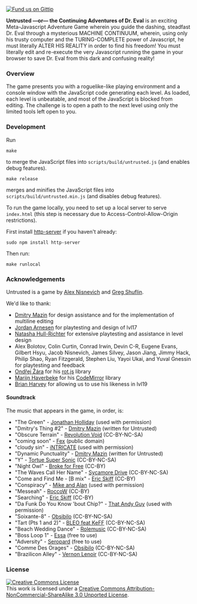 [![Fund us on Gittip](https://www.gittip.com/assets/-/logo.png " Fund us on Gittip")](https://www.gittip.com/AlexNisnevich/)

**Untrusted —or— the Continuing Adventures of Dr. Eval** is an exciting Meta-Javascript Adventure Game wherein you guide the dashing, steadfast Dr. Eval through a mysterious MACHINE CONTINUUM, wherein, using only his trusty computer and the TURING-COMPLETE power of Javascript, he must literally ALTER HIS REALITY in order to find his freedom! You must literally edit and re-execute the very Javascript running the game in your browser to save Dr. Eval from this dark and confusing reality!

### Overview

The game presents you with a roguelike-like playing environment and a console window  with the JavaScript code generating each level. As loaded, each level is unbeatable, and most of the JavaScript is blocked from editing. The challenge is to open a path to the next level using only the limited tools left open to you.

### Development

Run
```
make
```
to merge the JavaScript files into `scripts/build/untrusted.js` (and enables debug features).

```
make release
```
merges and minifies the JavaScript files into `scripts/build/untrusted.min.js` (and disables debug features).

To run the game locally, you need to set up a local server to serve `index.html` (this step is necessary due to Access-Control-Allow-Origin restrictions).

First install [http-server](https://github.com/nodeapps/http-server/#installing-globally) if you haven't already:

```
sudo npm install http-server
```

Then run:

```
make runlocal
```

### Acknowledgements

Untrusted is a game by [Alex Nisnevich](http://alex.nisnevich.com/) and [Greg Shuflin](https://github.com/neunenak).

We'd like to thank:

- [Dmitry Mazin](https://github.com/dmazin) for design assistance and for the implementation of multiline editing
- [Jordan Arnesen](https://github.com/extrajordanary) for playtesting and design of lvl17
- [Natasha Hull-Richter](http://nhull.com) for extensive playtesting and assistance in level design
- Alex Bolotov, Colin Curtin, Conrad Irwin, Devin C-R, Eugene Evans, Gilbert Hsyu, Jacob Nisnevich, James Silvey, Jason Jiang, Jimmy Hack, Philip Shao, Ryan Fitzgerald, Stephen Liu, Yayoi Ukai, and Yuval Gnessin for playtesting and feedback
- [Ondřej Žára](https://github.com/ondras) for his [rot.js](http://ondras.github.io/rot.js/) library
- [Marijn Haverbeke](https://github.com/marijnh) for his [CodeMirror](http://codemirror.net/) library
- [Brian Harvey](http://www.cs.berkeley.edu/~bh/) for allowing us to use his likeness in lvl19

#### Soundtrack

The music that appears in the game, in order, is:

- "The Green" - [Jonathan Holliday](http://www.soundclick.com/bands/default.cfm?bandID=836578) (used with permission)
- "Dmitry's Thing #2" - [Dmitry Mazin](https://soundcloud.com/dmitry-mazin) (written for Untrusted)
- "Obscure Terrain" - [Revolution Void](http://revolutionvoid.com/) (CC-BY-NC-SA)
- "coming soon" - [Fex](http://artistserver.com/Fex) (public domain)
- "cloudy sin" - [iNTRICATE](https://soundcloud.com/stk13) (used with permission)
- "Dynamic Punctuality" - [Dmitry Mazin](https://soundcloud.com/dmitry-mazin) (written for Untrusted)
- "Y" - [Tortue Super Sonic](https://soundcloud.com/tss-tortue-super-sonic) (CC-BY-NC-SA)
- "Night Owl" - [Broke for Free](http://brokeforfree.com/) (CC-BY)
- "The Waves Call Her Name" - [Sycamore Drive](http://sycamoredrive.bandcamp.com/) (CC-BY-NC-SA)
- "Come and Find Me - [B mix" - [Eric Skiff](http://ericskiff.com/) (CC-BY)
- "Conspiracy" - [Mike and Alan](https://www.facebook.com/MicAndAlan) (used with permission)
- "Messeah" - [RoccoW](https://soundcloud.com/roccow) (CC-BY)
- "Searching" - [Eric Skiff](http://ericskiff.com/) (CC-BY)
- "Da Funk Do You Know 'bout Chip?" - [That Andy Guy](https://soundcloud.com/that-andy-guy) (used with permission)
- "Soixante-8" - [Obsibilo](http://freemusicarchive.org/music/Obsibilo/) (CC-BY-NC-SA)
- "Tart (Pts 1 and 2)" - [BLEO feat KeFF](http://bleo.dummydrome.com/) (CC-BY-NC-SA)
- "Beach Wedding Dance" - [Rolemusic](https://soundcloud.com/rolemusic) (CC-BY-NC-SA)
- "Boss Loop 1" - [Essa](http://www.youtube.com/user/Essasmusic) (free to use)
- "Adversity" - [Seropard](https://soundcloud.com/seropard) (free to use)
- "Comme Des Orages" - [Obsibilo](http://freemusicarchive.org/music/Obsibilo/) (CC-BY-NC-SA)
- "Brazilicon Alley" - [Vernon Lenoir](http://vernonlenoir.wordpress.com/) (CC-BY-NC-SA)

### License
<a rel="license" href="http://creativecommons.org/licenses/by-nc-sa/3.0/"><img alt="Creative Commons License" style="border-width:0" src="http://i.creativecommons.org/l/by-nc-sa/3.0/88x31.png" /></a><br />This work is licensed under a <a rel="license" href="http://creativecommons.org/licenses/by-nc-sa/3.0/">Creative Commons Attribution-NonCommercial-ShareAlike 3.0 Unported License</a>.
